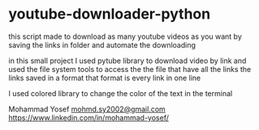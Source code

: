 # youtube-downloader-python
this script made to download as many youtube videos as you want by saving the links in folder and automate the downloading

in this small project I used pytube library to download video by link 
and used the file system tools to access the the file that have all the links
the links saved in a format that format is every link in one line 

I used colored library to change the color of the text in the terminal 

Mohammad Yosef
mohmd.sy2002@gmail.com
https://www.linkedin.com/in/mohammad-yosef/
